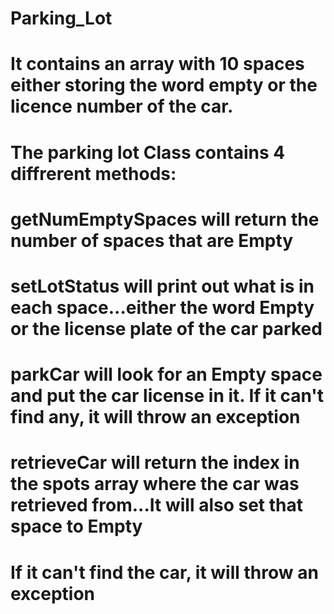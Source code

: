 #  Parking_Lot
# It contains an array with 10 spaces either storing the word empty or the licence number of the car.
# The parking lot Class contains 4 diffrerent methods: 
# getNumEmptySpaces will return the number of spaces that are Empty
# setLotStatus will print out what is in each space...either the word Empty or the license plate of the car parked
# parkCar will look for an Empty space and put the car license in it. If it can't find any, it will throw an exception
# retrieveCar will return the index in the spots array where the car was retrieved from...It will also set that space to Empty
# If it can't find the car, it will throw an exception
